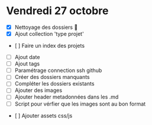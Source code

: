 # Vendredi 27 octobre

- [x] Nettoyage des dossiers :tada:
- [x] Ajout collection 'type projet'
- [ ] Faire un index des projets
- [ ] Ajout date
- [ ] Ajout tags
- [ ] Paramétrage connection ssh github
- [ ] Créer des dossiers manquants
- [ ] Compléter les dossiers existants
- [ ] Ajouter des images
- [ ] Ajouter header metadonnées dans les .md
- [ ] Script pour vérfier que les images sont au bon format
- [ ] Ajouter assets css/js